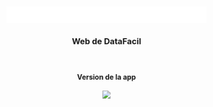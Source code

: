 <!-- PROJECT LOGO -->
<br />
<div align="center">
  <a href="https://datafacil.surge.sh">
    <img src="images/logo.png" alt="Logo">
  </a>

  <h3 align="center">Web de DataFacil</h3>
  <br>
  <h4>Version de la app</h4>
  <img src="https://img.shields.io/badge/dynamic/xml?color=green&label=DataFacil&query=7.4&url=https%3A%2F%2Fdatafacil.surge.sh">
</div>
